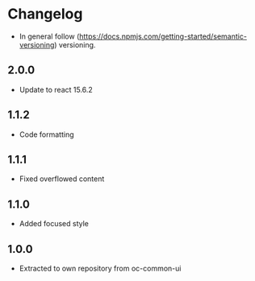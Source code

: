 # Changelog

* In general follow (https://docs.npmjs.com/getting-started/semantic-versioning) versioning.

## 2.0.0
* Update to react 15.6.2

## 1.1.2
* Code formatting

## 1.1.1
* Fixed overflowed content

## 1.1.0
* Added focused style

## 1.0.0
* Extracted to own repository from oc-common-ui
